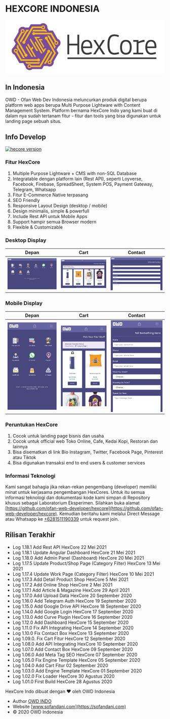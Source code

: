 # HEXCORE INDONESIA
![HexCore Logo](https://github.com/ofan-web-developer/HexCores-Indo-Prod/blob/master/owd_images/hexacore.svg)
## In Indonesia
OWD - Ofan Web Dev Indonesia meluncurkan produk digital berupa platform web apps berupa Multi Purpose Lightware with Content Management System.
Platform bernama HexCore Indo yang kami buat di dalam nya sudah tertanam fitur - fitur dan tools yang bisa digunakan untuk landing page sebuah situs.

## Info Develop
<a href="https://github.com/ofan-web-developer/HexCores-Indonesia"><img src="https://img.shields.io/badge/hexcoreindoversion-v.1.18.0-brightgreen?style=for-the-badge" alt="hecore version"></a>

### Fitur HexCore
1. Multiple Purpose Lightware + CMS with non-SQL Database
2. Integratable dengan platform lain (Rest API), seperti Loyverse, Facebook, Firebase, SpreadSheet, System POS, Payment Gateway, Telegram, Whatsapp
3. Fitur E-Commerce Native terpasang
4. SEO Friendly
5. Responsive Layout Design (desktop / mobile)
6. Design minimalis, simple & powerfull
7. Include Rest API untuk Mobile Apps
9. Support hampir semua Browser modern
10. Flexible & Customizable

### Desktop Display
| Depan | Cart | Contact |
:---------------: | :---------------: | :---------------:
![hexcore owd 1](https://github.com/ofan-web-developer/HexCores-Indo-Prod/blob/master/owd_images/owd-desk-1.png) | ![hexcore owd 2](https://github.com/ofan-web-developer/HexCores-Indo-Prod/blob/master/owd_images/owd-desk-2.png) | ![hexcore owd 3](https://github.com/ofan-web-developer/HexCores-Indo-Prod/blob/master/owd_images/owd-desk-3.png)

### Mobile Display
| Depan | Cart | Contact |
:---------------: | :---------------: | :---------------:
![hexcore owd 1](https://github.com/ofan-web-developer/HexCores-Indo-Prod/blob/master/owd_images/owd-phone-1.png) | ![hexcore owd 2](https://github.com/ofan-web-developer/HexCores-Indo-Prod/blob/master/owd_images/owd-phone-2.png) | ![hexcore owd 3](https://github.com/ofan-web-developer/HexCores-Indo-Prod/blob/master/owd_images/owd-phone-3.png)

### Peruntukan HexCore
1. Cocok untuk landing page bisnis dan usaha
2. Cocok untuk official web Toko Online, Cafe, Kedai Kopi, Restoran dan lainnya
3. Bisa disematkan di link Bio Instagram, Twitter, Facebook Page, Pinterest atau Tiktok
4. Bisa digunakan transaksi end to end users & customer services

### Informasi Teknologi
Kami sangat bahagia jika rekan-rekan pengembang (developer) memiliki minat untuk kerjasama pengembangan HexCores.
Untuk itu semua informasi teknologi dan dokumentasi kode kami simpan di Repository khusus sebagai Laboratorium Eksperimen.
Silahkan buka alamat [https://github.com/ofan-web-developer/hexcore](https://github.com/ofan-web-developer/hexcore).
Kemudian beritahu kami melalui Direct Message atau Whatsapp ke [+6281511190339](https://web.whatsapp.com?send=+6281511190339) untuk request join.

## Rilisan Terakhir
- Log 1.18.1 Add Rest API HexCore 22 Mei 2021
- Log 1.18.1 Update Angular Dashboard HexCore 21 Mei 2021
- Log 1.18.0 Add Admin Panel (Dashboard) HexCore 20 Mei 2021
- Log 1.17.5 Update Product/Shop Page (Category Filter) HexCore 13 Mei 2021
- Log 1.17.4 Update Work Page (Category Filter) HexCore 10 Mei 2021
- Log 1.17.3 Add Detail Product Shop HexCore 5 Mei 2021
- Log 1.17.2 Add Online Shop HexCore 2 Mei 2021
- Log 1.17.1 Add Article & Magazine HexCore 29 April 2021
- Log 1.17.0 Add Upload Data HexCore 20 September 2020
- Log 1.16.0 Add Telegram Auth HexCore 19 September 2020
- Log 1.15.0 Add Google Drive API HexCore 18 September 2020
- Log 1.14.0 Add Google Login HexCore 17 September 2020
- Log 1.13.0 Add Curve Plugin HexCore 16 September 2020
- Log 1.12.0 Add Dashboard HexCore 15 September 2020
- Log 1.11.0 Fix API Integrating HexCore 14 September 2020
- Log 1.10.0 Fix Contact Box HexCore 13 September 2020
- Log 1.09.0. Fix Cart Fitur HexCore 12 September 2020
- Log 1.08.0 Add API Integrating HexCore 10 September 2020
- Log 1.07.0 Add Contact Box HexCore 09 September 2020
- Log 1.06.0 Add Meta Tag SEO HexCore 07 September 2020
- Log 1.05.0 Fix Engine Template HexCore 05 September 2020
- Log 1.04.0 Add Cart Fitur 02 September 2020
- Log 1.03.0 Add Engine Template HexCore 01 September 2020
- Log 1.02.0 Fix Loader HexCore 30 Agustus 2020
- Log 1.01.0 First Build HexCore 28 Agustus 2020


HexCore Indo dibuat dengan &hearts; oleh OWD Indonesia
- Author [OWD INDO](https://sofandani.com/magz/read/about-owd)
- Website [www.sofandani.com](https://sofandani.com)
- &copy; 2020 OWD Indonesia
